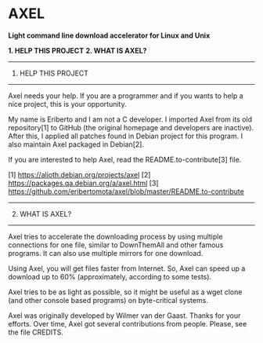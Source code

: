 # AXEL
**Light command line download accelerator for Linux and Unix**



**1. HELP THIS PROJECT**
**2. WHAT IS AXEL?**



--------------------
1. HELP THIS PROJECT
--------------------

Axel needs your help. If you are a programmer and if you wants to
help a nice project, this is your opportunity.

My name is Eriberto and I am not a C developer. I imported Axel from
its old repository[1] to GitHub (the original homepage and developers
are inactive). After this, I applied all patches found in Debian project
for this program. I also maintain Axel packaged in Debian[2].

If you are interested to help Axel, read the README.to-contribute[3] file.

[1] https://alioth.debian.org/projects/axel
[2] https://packages.qa.debian.org/a/axel.html
[3] https://github.com/eribertomota/axel/blob/master/README.to-contribute


----------------
2. WHAT IS AXEL?
----------------

Axel tries to accelerate the downloading process by using multiple
connections for one file, similar to DownThemAll and other famous
programs. It can also use multiple mirrors for one download.

Using Axel, you will get files faster from Internet. So, Axel can
speed up a download up to 60% (approximately, according to some tests).

Axel tries to be as light as possible, so it might be useful as a
wget clone (and other console based programs) on byte-critical systems.

Axel was originally developed by Wilmer van der Gaast. Thanks for your
efforts. Over time, Axel got several contributions from people. Please,
see the file CREDITS.

